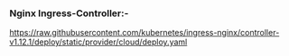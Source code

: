 ### Nginx Ingress-Controller:-

https://raw.githubusercontent.com/kubernetes/ingress-nginx/controller-v1.12.1/deploy/static/provider/cloud/deploy.yaml